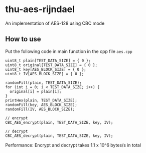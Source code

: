 # thu-aes-rijndael
An implementation of AES-128 using CBC mode

## How to use
Put the following code in main function in the cpp file `aes.cpp`
```
uint8_t plain[TEST_DATA_SIZE] = { 0 };
uint8_t original[TEST_DATA_SIZE] = { 0 };
uint8_t key[AES_BLOCK_SIZE] = { 0 };
uint8_t IV[AES_BLOCK_SIZE] = { 0 };

randomFill(plain, TEST_DATA_SIZE);
for (int i = 0; i < TEST_DATA_SIZE; i++) {
  original[i] = plain[i];
}
printHex(plain, TEST_DATA_SIZE);
randomFill(key, AES_BLOCK_SIZE);
randomFill(IV, AES_BLOCK_SIZE);

// encrypt
CBC_AES_encrypt(plain, TEST_DATA_SIZE, key, IV);

// decrypt
CBC_AES_decrypt(plain, TEST_DATA_SIZE, key, IV);
```

Performance: Encrypt and decrypt takes 1.1 x 10^6 bytes/s in total
